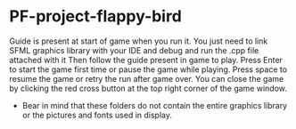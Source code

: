 # PF-project-flappy-bird
Guide is present at start of game when you run it. 
You just need to link SFML graphics library with your IDE and debug and run the .cpp file attached with it
Then follow the guide present in game to play.
Press Enter to start the game first time or pause the game while playing.
Press space to resume the game or retry the run after game over.
You can close the game by clicking the red cross button at the top right corner of the game window. 
* Bear in mind that these folders do not contain the entire graphics library or the pictures and fonts used in display. 
